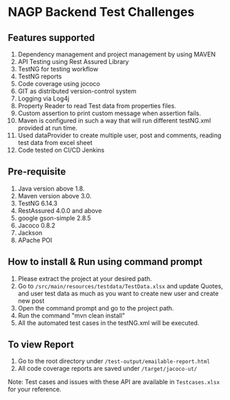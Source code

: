 # NAGP Backend Test Challenges 

## Features supported
1. Dependency management and project management by using MAVEN 
2. API Testing using Rest Assured Library
3. TestNG for testing workflow
4. TestNG reports
5. Code coverage using jococo
6. GIT as distributed version-control system
7. Logging via Log4j
8. Property Reader to read Test data from properties files.
9. Custom assertion to print custom message when assertion fails.
10. Maven is configured in such a way that will run different testNG.xml provided at run time.
11. Used dataProvider to create multiple user, post and comments, reading test data from excel sheet
12. Code tested on CI/CD Jenkins

## Pre-requisite
1. Java version above 1.8.
2. Maven version above 3.0.
3. TestNG 6.14.3
4. RestAssured 4.0.0 and above
5. google gson-simple 2.8.5
6. Jacoco 0.8.2
7. Jackson
8. APache POI

## How to install & Run using command prompt
1. Please extract the project at your desired path.
2. Go to `/src/main/resources/testdata/TestData.xlsx` and update Quotes, and user test data as much as you want to create new user and create new post		
4. Open the command prompt and go to the project path.
5. Run the command "mvn clean install"
6. All the automated test cases in the testNG.xml will be executed.

		
## To view Report 
1. Go to the root directory under `/test-output/emailable-report.html`
2. All code coverage reports are saved under `/target/jacoco-ut/` 


Note: Test cases and issues with these API are available in `Testcases.xlsx` for your reference.
